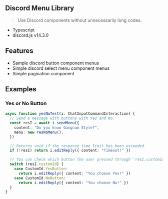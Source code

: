 ## Discord Menu Library
> Use Discord components without unnecessarily long codes.
* Typescript
* discord.js v14.3.0

## Features
* Sample discord button component menus
* Simple discord select menu component menus
* Simple pagination component

## Examples
### Yes or No Button
```typescript
async function yesNoTest(i: ChatInputCommandInteraction) {
  // Send a message with buttons with Yes and No.
  const resI = await i.sendMenu({
    content: "Do you know Gangnam Style?",
    menu: new YesNoMenu(),
  })

  // Returns void if the response time limit has been exceeded.
  if (!resI) return i.editReply({ content: "Timeout!" })

  // You can check which button the user pressed through 'resI.customId'
  switch (resI.customId) {
    case CustomId.YesButton:
      return i.editReply({ content: "You choose Yes!" })
    case CustomId.NoButton:
      return i.editReply({ content: "You choose No!" })
  }
}
```
